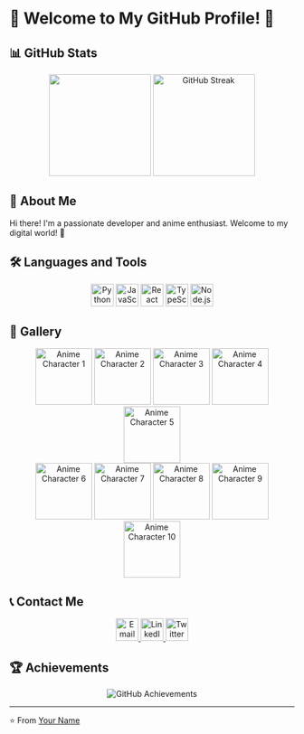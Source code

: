 # 🌸 Welcome to My GitHub Profile! 🌸

## 📊 GitHub Stats

<div align="center">
  <img height="180em" src="https://media2.giphy.com/media/v1.Y2lkPTc5MGI3NjExanA5ZXk2Y2o3bzgxbmpzcWVnM2xlMTVuaTZkd2JvZ21wN3EwNTg2bSZlcD12MV9pbnRlcm5hbF9naWZfYnlfaWQmY3Q9cw/68O3K8YoyQRvG/giphy.gif"/>
  <img height="180em" src="/path/to/anime-character-2.gif" alt="GitHub Streak"/>
</div>

## 🌟 About Me

Hi there! I'm a passionate developer and anime enthusiast. Welcome to my digital world! 🚀

## 🛠️ Languages and Tools

<div align="center">
  <img src="https://img.shields.io/badge/Python-FFD43B?style=for-the-badge&logo=python&logoColor=blue" height="40" alt="Python"/>
  <img src="https://img.shields.io/badge/JavaScript-323330?style=for-the-badge&logo=javascript&logoColor=F7DF1E" height="40" alt="JavaScript"/>
  <img src="https://img.shields.io/badge/React-20232A?style=for-the-badge&logo=react&logoColor=61DAFB" height="40" alt="React"/>
  <img src="https://img.shields.io/badge/TypeScript-007ACC?style=for-the-badge&logo=typescript&logoColor=white" height="40" alt="TypeScript"/>
  <img src="https://img.shields.io/badge/Node.js-339933?style=for-the-badge&logo=nodedotjs&logoColor=white" height="40" alt="Node.js"/>
</div>

## 🌈 Gallery

<div align="center">
  <img src="/path/to/anime-character-3.gif" width="100" alt="Anime Character 1"/>
  <img src="/path/to/anime-character-4.gif" width="100" alt="Anime Character 2"/>
  <img src="/path/to/anime-character-5.gif" width="100" alt="Anime Character 3"/>
  <img src="/path/to/anime-character-6.gif" width="100" alt="Anime Character 4"/>
  <img src="/path/to/anime-character-7.gif" width="100" alt="Anime Character 5"/>
</div>

<div align="center">
  <img src="/path/to/anime-character-8.gif" width="100" alt="Anime Character 6"/>
  <img src="/path/to/anime-character-9.gif" width="100" alt="Anime Character 7"/>
  <img src="/path/to/anime-character-10.gif" width="100" alt="Anime Character 8"/>
  <img src="/path/to/anime-character-11.gif" width="100" alt="Anime Character 9"/>
  <img src="/path/to/anime-character-12.gif" width="100" alt="Anime Character 10"/>
</div>

## 📞 Contact Me

<div align="center">
  <a href="mailto:youremail@example.com">
    <img src="/path/to/email-icon.png" width="40" alt="Email"/>
  </a>
  <a href="https://linkedin.com/in/yourprofile">
    <img src="/path/to/linkedin-icon.png" width="40" alt="LinkedIn"/>
  </a>
  <a href="https://twitter.com/yourprofile">
    <img src="/path/to/twitter-icon.png" width="40" alt="Twitter"/>
  </a>
</div>

## 🏆 Achievements

<div align="center">
  <img src="/path/to/trophy-background.gif" alt="GitHub Achievements"/>
</div>

---

⭐ From [Your Name](https://github.com/yourusername)
